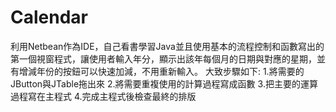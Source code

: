 # Calendar
利用Netbean作為IDE，自己看書學習Java並且使用基本的流程控制和函數寫出的第一個視窗程式，讓使用者輸入年分，顯示出該年每個月的日期與對應的星期，並有增減年份的按鈕可以快速加減，不用重新輸入。
大致步驟如下:
1.將需要的JButton與JTable拖出來
2.將需要重複使用的計算過程寫成函數
3.把主要的運算過程寫在主程式
4.完成主程式後檢查最終的排版
